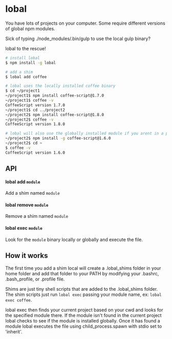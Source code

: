 # lobal

You have lots of projects on your computer. Some require different versions of global npm modules.

Sick of typing ./node_modules/.bin/gulp to use the local gulp binary?

lobal to the rescue!

```bash
# install lobal
$ npm install -g lobal

# add a shim
$ lobal add coffee

# lobal uses the locally installed coffee binary
$ cd ~/project1
~/project1$ npm install coffee-script@1.7.0
~/project1$ coffee -v
CoffeeScript version 1.7.0
~/project1$ cd ../project2
~/project2$ npm install coffee-script@1.8.0
~/project2$ coffee -v
CoffeeScript version 1.8.0

# lobal will also use the globally installed module if you arent in a project directory
~/project2$ npm install -g coffee-script@1.6.0
~/project2$ cd ~
$ coffee -v
CoffeeScript version 1.6.0
```

## API

#### lobal add `module`

Add a shim named `module`

#### lobal remove `module`

Remove a shim named `module`

#### lobal exec `module`

Look for the `module` binary locally or globally and execute the file.


## How it works

The first time you add a shim local will create a .lobal_shims folder in your home folder and add that folder to your PATH by modifying your .bashrc, .bash_profile, or .profile file.

Shims are just tiny shell scripts that are added to the .lobal_shims folder. The shim scripts just run `lobal exec` passing your module name, ex: `lobal exec coffee`.

lobal exec then finds your current project based on your cwd and looks for the specified module there. If the module isn't found in the current project lobal checks to see if the module is installed globally. Once it has found a module lobal executes the file using child_process.spawn with stdio set to 'inherit'.
